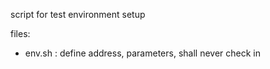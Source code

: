 
script for test environment setup

files:
- env.sh : define address, parameters, shall never check in

